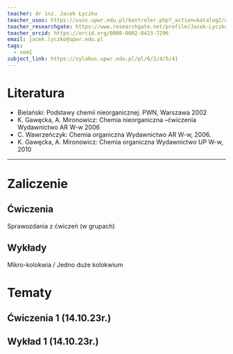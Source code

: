 ```yaml
---
teacher: dr inż. Jacek Łyczko
teacher_usos: https://usos.upwr.edu.pl/kontroler.php?_action=katalog2/osoby/pokazOsobe&os_id=52859
teacher_researchgate: https://www.researchgate.net/profile/Jacek-Lyczko
teacher_orcid: https://orcid.org/0000-0002-8423-7296
email: jacek.lyczko@upwr.edu.pl
tags:
  - sem1
subject_link: https://sylabus.upwr.edu.pl/pl/6/2/4/5/41
---
```


# Literatura

- Bielański: Podstawy chemii nieorganicznej. PWN, Warszawa 2002
- K. Gawęcka, A. Mironowicz: Chemia nieorganiczna –ćwiczenia Wydawnictwo AR W-w 2006
- C. Wawrzeńczyk: Chemia organiczna Wydawnictwo AR W-w, 2006.
- K. Gawęcka, A. Mironowicz: Chemia organiczna Wydawnictwo UP W-w, 2010

---

# Zaliczenie

## Ćwiczenia

Sprawozdania z ćwiczeń (w grupach)

## Wykłady

Mikro-kolokwia / Jedno duże kolokwium

# Tematy

## Ćwiczenia 1 (14.10.23r.)

## Wykład 1 (14.10.23r.)
